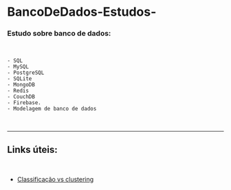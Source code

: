 # BancoDeDados-Estudos-
### Estudo sobre banco de dados:
<br>

    - SQL
    - MySQL
    - PostgreSQL
    - SQLite
    - MongoDB
    - Redis
    - CouchDB 
    - Firebase.
    - Modelagem de banco de dados

<br>
<hr>

## Links úteis:
<br>


- <a href="https://acervolima.com/ml-classificacao-vs-clustering/">Classificação vs clustering</a>